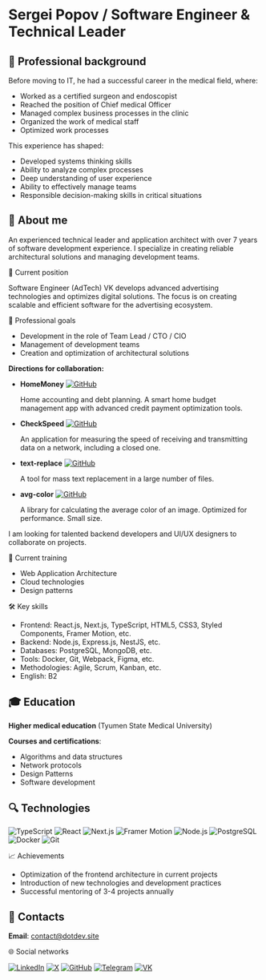 # Sergei Popov / Software Engineer & Technical Leader

## 🎯 Professional background

Before moving to IT, he had a successful career in the medical field, where:
* Worked as a certified surgeon and endoscopist
* Reached the position of Chief medical Officer
* Managed complex business processes in the clinic
* Organized the work of medical staff
* Optimized work processes

This experience has shaped:
* Developed systems thinking skills
* Ability to analyze complex processes
* Deep understanding of user experience
* Ability to effectively manage teams
* Responsible decision-making skills in critical situations


## 🔎 About me

An experienced technical leader and application architect with over 7 years of software development experience. I specialize in creating reliable architectural solutions and managing development teams.


💼 Current position

Software Engineer (AdTech) VK develops advanced advertising technologies and optimizes digital solutions. The focus is on creating scalable and efficient software for the advertising ecosystem.


🎯 Professional goals

* Development in the role of Team Lead / CTO / CIO
* Management of development teams
* Creation and optimization of architectural solutions


**Directions for collaboration:**

* **HomeMoney** [![GitHub](https://img.shields.io/badge/GitHub-blue?logo=github)](https://github.com/DotikDeveloper/homemoney)

  Home accounting and debt planning. 
  A smart home budget management app with advanced credit payment optimization tools.

* **CheckSpeed** [![GitHub](https://img.shields.io/badge/GitHub-blue?logo=github)](https://github.com/DotikDeveloper/checkspeed)

  An application for measuring the speed of receiving and transmitting data on a network, including a closed one.

* **text-replace** [![GitHub](https://img.shields.io/badge/GitHub-blue?logo=github)](https://github.com/DotikDeveloper/text-replace)

  A tool for mass text replacement in a large number of files.

* **avg-color** [![GitHub](https://img.shields.io/badge/GitHub-blue?logo=github)](https://github.com/DotikDeveloper/avg-color)

  A library for calculating the average color of an image. Optimized for performance. Small size.

I am looking for talented backend developers and UI/UX designers to collaborate on projects.


🧠 Current training

* Web Application Architecture
* Cloud technologies
* Design patterns


🛠 Key skills

* Frontend: React.js, Next.js, TypeScript, HTML5, CSS3, Styled Components, Framer Motion, etc.
* Backend: Node.js, Express.js, NestJS, etc.
* Databases: PostgreSQL, MongoDB, etc.
* Tools: Docker, Git, Webpack, Figma, etc.
* Methodologies: Agile, Scrum, Kanban, etc.
* English: B2

## 🎓 Education

**Higher medical education** (Tyumen State Medical University)

**Courses and certifications**:

* Algorithms and data structures
* Network protocols
* Design Patterns
* Software development

## 🔍 Technologies
![TypeScript](https://img.shields.io/badge/typescript-%23007ACC.svg?style=for-the-badge)
![React](https://img.shields.io/badge/react-%2320232a.svg?style=for-the-badge )
![Next.js](https://img.shields.io/badge/next.js-000000?style=for-the-badge)
![Framer Motion](https://img.shields.io/badge/framer-motion-blue?style=for-the-badge)
![Node.js](https://img.shields.io/badge/node.js-6DA55F?style=for-the-badge)
![PostgreSQL](https://img.shields.io/badge/postgresql-31619E.svg?style=for-the-badge)
![Docker](https://img.shields.io/badge/docker-%230db7ed.svg?style=for-the-badge)
![Git](https://img.shields.io/badge/git-%23F05033.svg?style=for-the-badge)

📈 Achievements
* Optimization of the frontend architecture in current projects
* Introduction of new technologies and development practices
* Successful mentoring of 3-4 projects annually

## 🔗 Contacts

**Email**: contact@dotdev.site

🌐 Social networks

[![LinkedIn](https://img.shields.io/badge/LinkedIn-%230077B5.svg?style=for-the-badge&logo=linkedin&logoColor=white)](https://www.linkedin.com/in/DotikDeveloper)
[![X](https://img.shields.io/badge/X-%2300acee.svg?style=for-the-badge&logo=x&logoColor=white)](https://x.com/DotikDeveloper)
[![GitHub](https://img.shields.io/badge/GitHub-%23181717.svg?style=for-the-badge&logo=github&logoColor=white)](https://github.com/DotikDeveloper)
[![Telegram](https://img.shields.io/badge/Telegram-%232CA5E0.svg?style=for-the-badge&logo=telegram&logoColor=white)](https://t.me/DotikDeveloper)
[![VK](https://img.shields.io/badge/VK-%2346629E.svg?style=for-the-badge&logo=vk&logoColor=white)](https://vk.com/DotikDeveloper)
